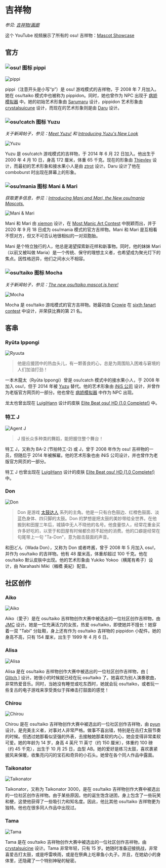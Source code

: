 # 吉祥物

*参见: [吉祥物/画廊](/wiki/Mascots/Gallery)*

这个 YouTube 视频展示了所有的 osu! 吉祥物：[Mascot Showcase](https://youtu.be/mJF2cAs_MrI)

## 官方

### ![osu! 图标](/wiki/shared/mode/osu.png) pippi

![pippi](img/pippi.png "pippi")

pippi（注意开头是小写“p”）是 osu! 游戏模式的吉祥物，于 2008 年 7 月加入。她在 osu!taiko 模式中也被称为 pippidon。同时，她也曾作为 NPC 出现于 [病娇模拟器](https://yanderesimulator.com) 中。她的初始艺术形象由 [Sarumaru](https://osu.ppy.sh/users/9427) 设计，pippidon 艺术形象由 [crystalsuicune](https://osu.ppy.sh/users/9974) 设计，而现在的艺术形象则是由 [Daru](https://osu.ppy.sh/users/32480) 设计。

### ![osu!catch 图标](/wiki/shared/mode/catch.png) Yuzu

*关于新闻帖子，参见：[Meet Yuzu!](https://osu.ppy.sh/home/news/2014-06-21-meet-yuzu) 和 [Introducing Yuzu's New Look](https://osu.ppy.sh/home/news/2019-01-09-introducing-yuzu)*

![Yuzu](img/Yuzu.png "Yuzu")

Yuzu 是 osu!catch 游戏模式的吉祥物，于 2014 年 6 月 22 日加入。他出生于 2000 年 4 月 10 日，身高 172 厘米，体重 65 千克。现在的形象由 [Thievley](https://osu.ppy.sh/users/4717672) 设计，而最初的艺术形象和接水果小人是由 [ztrot](https://osu.ppy.sh/users/6347) 设计。Daru 设计了他在 comboburst 时出现在屏幕上的形象。

### ![osu!mania 图标](/wiki/shared/mode/mania.png) Mani & Mari

*获取更多信息，参见：[Introducing Mani and Mari, the New osu!mania Mascots.](https://osu.ppy.sh/home/news/2020-09-17-introducing-mani-mari-osumania)*

![Mani & Mari](https://assets.ppy.sh/media/mari-mani/wiki-key-condensed.png "Mani & Mari")

Mani 和 Mari 由 [xiemon](https://osu.ppy.sh/users/5203667) 设计，在 [Most Manic Art Contest](https://osu.ppy.sh/community/contests/80) 中脱颖而出，并于 2020 年 9 月 18 日成为 osu!mania 模式的官方吉祥物。Mani 和 Mari 是互相看不惯对方，但又不可否认地很相似的一对双胞胎。

Mani 是个特立独行的人，他总是渴望探索新花样和新事物。同时，他的妹妹 Mari（以前又被叫做 Maria）是一个传统、保守的理想主义者，也希望成为聚光灯下的焦点。因性格迥异，他们之间水火不相容。

### ![osu!taiko 图标](/wiki/shared/mode/taiko.png) Mocha

*关于新闻帖子，参见：[The new osu!taiko mascot is here!](https://osu.ppy.sh/home/news/2017-05-25-the-new-osutaiko-mascot-is-here)*

![Mocha](img/Mocha.png "Mocha")

Mocha 是 osu!taiko 游戏模式的官方吉祥物。她最初由 [Crowie](https://osu.ppy.sh/users/6894067) 在 [sixth fanart contest](https://osu.ppy.sh/community/contests/2) 中设计，并荣获比赛的第 21 名。

## 客串

### Ryūta Ippongi

![Ryuuta](img/Ryuuta.png "Ryuuta")

> 他是应援团中的热血头儿，有一颗善良的心，总是为周围陷入困难与窘境的人们加油打劲！

一本木龍太（Ryūta Ippongi）曾是 osu!catch 模式中的接水果小人，于 2008 年加入 osu!，但于 2014 年被 [Yuzu](#yuzu) 替代。他的艺术形象由 [iNiS 公司](https://en.wikipedia.org/wiki/INiS) 设计，并曾作为老版官方网页的一部分。他也曾在 [病娇模拟器](https://yanderesimulator.com) 中作为 NPC 出现。

龙太也曾出现在 [LuigiHann](https://osu.ppy.sh/users/1079) 设计的皮肤 [Elite Beat osu! HD (1.0 Complete!)](https://osu.ppy.sh/community/forums/topics/190357) 中。

### 特工 J

![Agent J](img/Agent_J.png "Agent J")

> J 擅长众多种类的舞蹈，能把握住整个舞台！

特工 J，又称为 BA-2 (节拍特工-2) 或 J，曾于 2008 年作为 osu! 吉祥物的一员，但随后于 2014 年被解雇。他的艺术形象也由 iNiS 公司设计，并也曾作为老版官方网页的一部分。

特工 J 也曾出现在 [LuigiHann](https://osu.ppy.sh/users/1079) 设计的皮肤 [Elite Beat osu! HD (1.0 Complete!)](https://osu.ppy.sh/community/forums/topics/190357) 中。

### Don

![Don](img/Don.png "Don")

> Don 是游戏 [太鼓达人](https://zh.wikipedia.org/wiki/太鼓之達人系列) 系列的主角。他是一只有白色鼓边、红橙色鼓面、淡蓝色身体、四只脚的太鼓。Don 的梦想是把太鼓的美妙带给全世界。在他搬到和田屋三年后，城镇中无人不晓他的名号。他食量惊人，经常花重金买许多好吃的，以至于和田屋有时候都负担不起他的消费。他的口癖是经常在句尾带上一句 "Ta-Don"，意为敲击鼓面的声音。

和田どん（Wada Don），又称为 Don 或者咚酱，曾于 2008 年 5 月加入 osu!，并作为 osu!taiko 的吉祥物。他有 48 厘米高，体重却超过 100 千克。他在 osu!taiko 默认皮肤中出现。他的艺术形象由 Yukiko Yokoo（横尾有希子）设计，由 Narahashi Miki（楢橋 美紀）配音。

## 社区创作

### Aiko

![Aiko](img/Aiko.png "Aiko")

Aiko（愛子）是在 osu!taiko 吉祥物创作大赛中被选出的一位社区创作吉祥物，由 [JMC](https://osu.ppy.sh/users/774010) 设计。她是一位充满活力的女孩，热爱 osu!taiko，即使她并不擅长！她穿着一双 "Tabi" 分趾鞋，身上还有作为 osu!taiko 吉祥物的 pippidon 小配件。她的身高不高，只有 154 厘米，出生于 1999 年 4 月 6 日。

### Alisa

![Alisa](img/Alisa.png "Alisa")

Alisa 是在 osu!taiko 吉祥物创作大赛中被选出的一位社区创作吉祥物，由 [\[ Glitch \]](https://osu.ppy.sh/users/3781400) 设计。她很小的时候就已经在玩 osu!taiko 了。她喜欢为别人演奏歌曲，非常热爱音乐。同时，当她没有睡觉或吃东西时，她就会玩 osu!taiko，或者玩一些复古的电子游戏来享受类似于挥棒击打鼓面的感觉！

### Chirou

![Chirou](img/Chirou.png "Chirou")

Chirou 是在 osu!taiko 吉祥物创作大赛中被选出的一位社区创作吉祥物，由 [pyun](https://osu.ppy.sh/users/981534) 设计。是完美主义者，对事对人非常严格。做事不喜出错，特别是在击打太鼓节奏的时候。但透过她那看似坚强的外表，去接触她那柔软的内心，她会变得非常柔软可爱。她的年龄为 14 岁，身高 4 英尺 11 英寸（约 150 厘米），体重约 100 磅（约 45 千克），出生于 10 月 25 日，血型 AB。她的爱好是练习太鼓，喜欢裹紧披风来保暖，收集亮闪闪的宝石和奇异的小石头。她曾在各个同人作品中露面。

### Taikonator

![Taikonator](img/Taikonator.png "Taikonator")

Taikonator，又称为 Taikonator 3000，是在 osu!taiko 吉祥物创作大赛中被选出的一位社区创作吉祥物。由于某些原因，他的诞生饱含谜团，身上包含了一些玩笑和梗，这使他获得了一些吸引力和知名度。因此，他比其他 osu!taiko 吉祥物更为独特。他也在很多同人作品中出现过。

### Tama

![Tama](img/Tama.png "Tama")

Tama 是在 osu!taiko 吉祥物创作大赛中被选出的一位社区创作吉祥物，由 [crystalsuicine](https://osu.ppy.sh/users/9974) 设计。Tama 非常年轻，只有 15 岁。她随时准备迎接挑战，非常喜爱击打太鼓，或是呼雷唤雨，或是在祭典上吃章鱼小丸子。并且，在她幼小的身体里，还隐藏了一个特别神秘的秘密。
